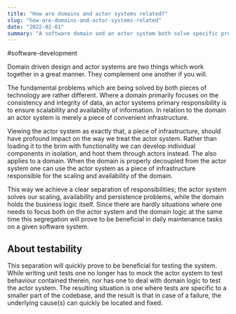 ```yaml
---
title: "How are domains and actor systems related?"
slug: "how-are-domains-and-actor-systems-related"
date: "2022-02-01"
summary: "A software domain and an actor system both solve specific problems, and yet they complement each other in the creation of scalable and yet testable system. Some thoughts about how they interact."
---
```


#software-development

Domain driven design and actor systems are two things which work together in a great manner. They complement one another if you will.

The fundamental problems which are being solved by both pieces of technology are rather different. Where a domain primarily focuses on the consistency and integrity of data, an actor systems primary responsibility is to ensure scalability and availability of information. In relation to the domain an actor system is merely a piece of convenient infrastructure.

Viewing the actor system as exactly that, a piece of infrastructure, should have profound impact on the way we treat the actor system. Rather than loading it to the brim with functionality we can develop individual components in isolation, and host them through actors instead. The also applies to a domain. When the domain is properly decoupled from the actor system one can use the actor system as a piece of infrastructure responsible for the scaling and availability of the domain.

This way we achieve a clear separation of responsibilities; the actor system solves our scaling, availability and persistence problems, while the domain holds the business logic itself. Since there are hardly situations where one needs to focus both on the actor system and the domain logic at the same time this segregation will prove to be beneficial in daily maintenance tasks on a given software system.

## About testability
This separation will quickly prove to be beneficial for testing the system. While writing unit tests one no longer has to mock the actor system to test behaviour contained therein, nor has one to deal with domain logic to test the actor system. The resulting situation is one where tests are specific to a smaller part of the codebase, and the result is that in case of a failure, the underlying cause(s) can quickly be located and fixed.
